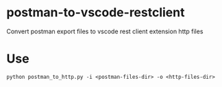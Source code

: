 # postman-to-vscode-restclient
Convert postman export files to vscode rest client extension http files

# Use
```
python postman_to_http.py -i <postman-files-dir> -o <http-files-dir>
```
